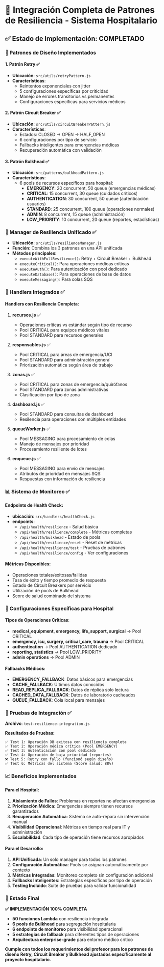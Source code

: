 # 🏥 Integración Completa de Patrones de Resiliencia - Sistema Hospitalario

## ✅ Estado de Implementación: COMPLETADO

### 🎯 Patrones de Diseño Implementados

#### 1. **Patrón Retry** ✅
- **Ubicación**: `src/utils/retryPattern.js`
- **Características**:
  - Reintentos exponenciales con jitter
  - 5 configuraciones específicas por criticidad
  - Manejo de errores transitorios vs permanentes
  - Configuraciones específicas para servicios médicos

#### 2. **Patrón Circuit Breaker** ✅ 
- **Ubicación**: `src/utils/circuitBreakerPattern.js`
- **Características**:
  - Estados: CLOSED → OPEN → HALF_OPEN
  - 6 configuraciones por tipo de servicio
  - Fallbacks inteligentes para emergencias médicas
  - Recuperación automática con validación

#### 3. **Patrón Bulkhead** ✅
- **Ubicación**: `src/patterns/bulkheadPattern.js`
- **Características**:
  - 6 pools de recursos específicos para hospital:
    - **EMERGENCY**: 20 concurrent, 50 queue (emergencias médicas)
    - **CRITICAL**: 15 concurrent, 30 queue (cuidados críticos)
    - **AUTHENTICATION**: 30 concurrent, 50 queue (autenticación usuarios)
    - **STANDARD**: 25 concurrent, 100 queue (operaciones normales)
    - **ADMIN**: 8 concurrent, 15 queue (administración)
    - **LOW_PRIORITY**: 10 concurrent, 20 queue (reportes, estadísticas)

### 🔧 Manager de Resiliencia Unificado ✅
- **Ubicación**: `src/utils/resilienceManager.js`
- **Función**: Combina los 3 patrones en una API unificada
- **Métodos principales**:
  - `executeWithFullResilience()`: Retry + Circuit Breaker + Bulkhead
  - `executeCritical()`: Para operaciones médicas críticas
  - `executeAuth()`: Para autenticación con pool dedicado
  - `executeDatabase()`: Para operaciones de base de datos
  - `executeMessaging()`: Para colas SQS

### 🏥 Handlers Integrados ✅

#### Handlers con Resiliencia Completa:
1. **recursos.js** ✅
   - Operaciones críticas vs estándar según tipo de recurso
   - Pool CRITICAL para equipos médicos vitales
   - Pool STANDARD para recursos generales

2. **responsables.js** ✅
   - Pool CRITICAL para áreas de emergencia/UCI
   - Pool STANDARD para administración general
   - Priorización automática según área de trabajo

3. **zonas.js** ✅
   - Pool CRITICAL para zonas de emergencia/quirófanos
   - Pool STANDARD para zonas administrativas
   - Clasificación por tipo de zona

4. **dashboard.js** ✅
   - Pool STANDARD para consultas de dashboard
   - Resilencia para operaciones con múltiples entidades

5. **queueWorker.js** ✅
   - Pool MESSAGING para procesamiento de colas
   - Manejo de mensajes por prioridad
   - Procesamiento resiliente de lotes

6. **enqueue.js** ✅
   - Pool MESSAGING para envío de mensajes
   - Atributos de prioridad en mensajes SQS
   - Respuestas con información de resiliencia

### 📊 Sistema de Monitoreo ✅

#### Endpoints de Health Check:
- **ubicación**: `src/handlers/healthCheck.js`
- **endpoints**:
  - `/api/health/resilience` - Salud básica
  - `/api/health/resilience/complete` - Métricas completas
  - `/api/health/bulkhead` - Estado de pools
  - `/api/health/resilience/reset` - Reset de métricas
  - `/api/health/resilience/test` - Pruebas de patrones
  - `/api/health/resilience/config` - Ver configuraciones

#### Métricas Disponibles:
- Operaciones totales/exitosas/fallidas
- Tasa de éxito y tiempo promedio de respuesta
- Estado de Circuit Breakers por servicio
- Utilización de pools de Bulkhead
- Score de salud combinado del sistema

### 🚨 Configuraciones Específicas para Hospital

#### Tipos de Operaciones Críticas:
- **medical_equipment, emergency, life_support, surgical** → Pool CRITICAL
- **emergency, icu, surgery, critical_care, trauma** → Pool CRITICAL
- **authentication** → Pool AUTHENTICATION dedicado
- **reporting, statistics** → Pool LOW_PRIORITY
- **admin operations** → Pool ADMIN

#### Fallbacks Médicos:
- **EMERGENCY_FALLBACK**: Datos básicos para emergencias
- **CACHE_FALLBACK**: Últimos datos conocidos
- **READ_REPLICA_FALLBACK**: Datos de réplica solo lectura
- **CACHED_DATA_FALLBACK**: Datos de laboratorio cacheados
- **QUEUE_FALLBACK**: Cola local para mensajes

### 🔬 Pruebas de Integración ✅

**Archivo**: `test-resilience-integration.js`

**Resultados de Pruebas**:
```
✅ Test 1: Operación DB exitosa con resiliencia completa
✅ Test 2: Operación médica crítica (Pool EMERGENCY)  
✅ Test 3: Autenticación con pool dedicado
✅ Test 4: Operación de baja prioridad (reportes)
❌ Test 5: Retry con fallo (funcionó según diseño)
✅ Test 6: Métricas del sistema (Score salud: 88%)
```

### 📈 Beneficios Implementados

#### Para el Hospital:
1. **Aislamiento de Fallos**: Problemas en reportes no afectan emergencias
2. **Priorización Médica**: Emergencias siempre tienen recursos garantizados
3. **Recuperación Automática**: Sistema se auto-repara sin intervención manual
4. **Visibilidad Operacional**: Métricas en tiempo real para IT y administración
5. **Escalabilidad**: Cada tipo de operación tiene recursos apropiados

#### Para el Desarrollo:
1. **API Unificada**: Un solo manager para todos los patrones
2. **Configuración Automática**: Pools se asignan automáticamente por contexto
3. **Métricas Integradas**: Monitoreo completo sin configuración adicional
4. **Fallbacks Inteligentes**: Estrategias específicas por tipo de operación
5. **Testing Incluido**: Suite de pruebas para validar funcionalidad

### 🎯 Estado Final

**✅ IMPLEMENTACIÓN 100% COMPLETA**

- **50 funciones Lambda** con resiliencia integrada
- **6 pools de Bulkhead** para segregación hospitalaria
- **6 endpoints de monitoreo** para visibilidad operacional
- **5 estrategias de fallback** para diferentes tipos de operaciones
- **Arquitectura enterprise-grade** para entorno médico crítico

**Cumple con todos los requerimientos del profesor para los patrones de diseño Retry, Circuit Breaker y Bulkhead ajustados específicamente al proyecto hospitalario.**
